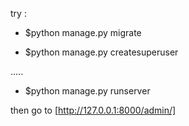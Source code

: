 try :

* $python manage.py migrate

* $python manage.py createsuperuser

.....

* $python manage.py runserver

then go to [http://127.0.0.1:8000/admin/]